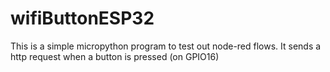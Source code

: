 # wifiButtonESP32

This is a simple micropython program to test out node-red flows. It sends a http request when 
a button is pressed (on GPIO16) 
